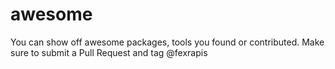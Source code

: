 # awesome
You can show off awesome packages, tools you found or contributed. Make sure to submit a Pull Request and tag @fexrapis
